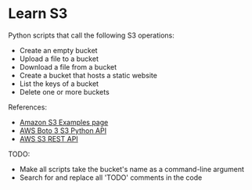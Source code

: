 # Learn S3

Python scripts that call the following S3 operations:

* Create an empty bucket
* Upload a file to a bucket
* Download a file from a bucket
* Create a bucket that hosts a static website
* List the keys of a bucket
* Delete one or more buckets

References:

* [Amazon S3 Examples page](https://boto3.readthedocs.io/en/latest/guide/s3-examples.html)
* [AWS Boto 3 S3 Python API](https://boto3.readthedocs.io/en/latest/reference/services/s3.html)
* [AWS S3 REST API](https://docs.aws.amazon.com/AmazonS3/latest/API/RESTServiceGET.html)

TODO:

* Make all scripts take the bucket's name as a command-line argument
* Search for and replace all 'TODO' comments in the code
